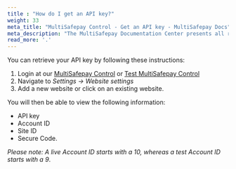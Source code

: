 ```yaml
---
title : "How do I get an API key?"
weight: 33
meta_title: "MultiSafepay Control - Get an API key - MultiSafepay Docs"
meta_description: "The MultiSafepay Documentation Center presents all relevant information about our Plugins and API. You can also find support pages for payment methods, tools and general questions as well as the contact details of our Support and Integration Teams."
read_more: '.'
---
```


You can retrieve your API key by following these instructions:

1. Login at our [MultiSafepay Control](https://merchant.multisafepay.com) or [Test MultiSafepay Control](https://testmerchant.multisafepay.com)
2. Navigate to _Settings -> Website settings_
3. Add a new website or click on an existing website.

You will then be able to view the following information: 

* API key
* Account ID
* Site ID
* Secure Code.

_Please note: A live Account ID starts with a 10, whereas a test Account ID starts with a 9_.

